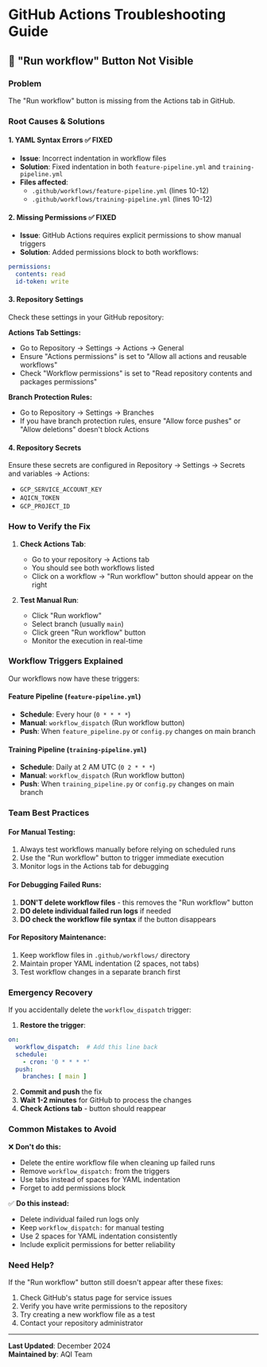 # GitHub Actions Troubleshooting Guide

## 🚨 "Run workflow" Button Not Visible

### Problem
The "Run workflow" button is missing from the Actions tab in GitHub.

### Root Causes & Solutions

#### 1. **YAML Syntax Errors** ✅ FIXED
- **Issue**: Incorrect indentation in workflow files
- **Solution**: Fixed indentation in both `feature-pipeline.yml` and `training-pipeline.yml`
- **Files affected**: 
  - `.github/workflows/feature-pipeline.yml` (lines 10-12)
  - `.github/workflows/training-pipeline.yml` (lines 10-12)

#### 2. **Missing Permissions** ✅ FIXED
- **Issue**: GitHub Actions requires explicit permissions to show manual triggers
- **Solution**: Added permissions block to both workflows:
```yaml
permissions:
  contents: read
  id-token: write
```

#### 3. **Repository Settings**
Check these settings in your GitHub repository:

**Actions Tab Settings:**
- Go to Repository → Settings → Actions → General
- Ensure "Actions permissions" is set to "Allow all actions and reusable workflows"
- Check "Workflow permissions" is set to "Read repository contents and packages permissions"

**Branch Protection Rules:**
- Go to Repository → Settings → Branches
- If you have branch protection rules, ensure "Allow force pushes" or "Allow deletions" doesn't block Actions

#### 4. **Repository Secrets**
Ensure these secrets are configured in Repository → Settings → Secrets and variables → Actions:
- `GCP_SERVICE_ACCOUNT_KEY`
- `AQICN_TOKEN` 
- `GCP_PROJECT_ID`

### How to Verify the Fix

1. **Check Actions Tab**: 
   - Go to your repository → Actions tab
   - You should see both workflows listed
   - Click on a workflow → "Run workflow" button should appear on the right

2. **Test Manual Run**:
   - Click "Run workflow"
   - Select branch (usually `main`)
   - Click green "Run workflow" button
   - Monitor the execution in real-time

### Workflow Triggers Explained

Our workflows now have these triggers:

#### Feature Pipeline (`feature-pipeline.yml`)
- **Schedule**: Every hour (`0 * * * *`)
- **Manual**: `workflow_dispatch` (Run workflow button)
- **Push**: When `feature_pipeline.py` or `config.py` changes on main branch

#### Training Pipeline (`training-pipeline.yml`)
- **Schedule**: Daily at 2 AM UTC (`0 2 * * *`)
- **Manual**: `workflow_dispatch` (Run workflow button)  
- **Push**: When `training_pipeline.py` or `config.py` changes on main branch

### Team Best Practices

#### For Manual Testing:
1. Always test workflows manually before relying on scheduled runs
2. Use the "Run workflow" button to trigger immediate execution
3. Monitor logs in the Actions tab for debugging

#### For Debugging Failed Runs:
1. **DON'T delete workflow files** - this removes the "Run workflow" button
2. **DO delete individual failed run logs** if needed
3. **DO check the workflow file syntax** if the button disappears

#### For Repository Maintenance:
1. Keep workflow files in `.github/workflows/` directory
2. Maintain proper YAML indentation (2 spaces, not tabs)
3. Test workflow changes in a separate branch first

### Emergency Recovery

If you accidentally delete the `workflow_dispatch` trigger:

1. **Restore the trigger**:
```yaml
on:
  workflow_dispatch:  # Add this line back
  schedule:
    - cron: '0 * * * *'
  push:
    branches: [ main ]
```

2. **Commit and push** the fix
3. **Wait 1-2 minutes** for GitHub to process the changes
4. **Check Actions tab** - button should reappear

### Common Mistakes to Avoid

❌ **Don't do this:**
- Delete the entire workflow file when cleaning up failed runs
- Remove `workflow_dispatch:` from the triggers
- Use tabs instead of spaces for YAML indentation
- Forget to add permissions block

✅ **Do this instead:**
- Delete individual failed run logs only
- Keep `workflow_dispatch:` for manual testing
- Use 2 spaces for YAML indentation consistently
- Include explicit permissions for better reliability

### Need Help?

If the "Run workflow" button still doesn't appear after these fixes:

1. Check GitHub's status page for service issues
2. Verify you have write permissions to the repository
3. Try creating a new workflow file as a test
4. Contact your repository administrator

---

**Last Updated**: December 2024  
**Maintained by**: AQI Team
